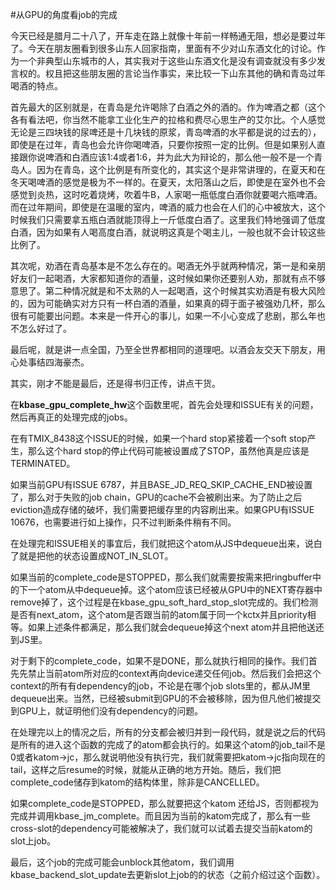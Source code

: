 #从GPU的角度看job的完成


今天已经是腊月二十八了，开车走在路上就像十年前一样畅通无阻，想必是要过年了。今天在朋友圈看到很多山东人回家指南，里面有不少对山东酒文化的讨论。作为一个非典型山东城市的人，其实我对于这些山东酒文化是没有调查就没有多少发言权的。权且把这些朋友圈的言论当作事实，来比较一下山东其他的确和青岛过年喝酒的特点。

首先最大的区别就是，在青岛是允许喝除了白酒之外的酒的。作为啤酒之都（这个各有看法吧，你当然不能拿工业化生产的拉格和费尽心思生产的艾尔比。个人感觉无论是三四块钱的尿啤还是十几块钱的原浆，青岛啤酒的水平都是说的过去的），即使是在过年，青岛也会允许你喝啤酒，只要你按照一定的比例。但是如果别人直接跟你说啤酒和白酒应该1:4或者1:6，并为此大为辩论的，那么他一般不是一个青岛人。因为在青岛，这个比例是有所变化的，其实这个是非常讲理的，在夏天和在冬天喝啤酒的感觉是极为不一样的。在夏天，太阳落山之后，即使是在室外也不会感觉到炎热，这时吃着烧烤，吹着牛B，人家喝一瓶低度白酒你就要喝六瓶啤酒。而在过年期间，即使是在温暖的室内，啤酒的威力也会在人们的心中被放大，这个时候我们只需要拿五瓶白酒就能顶得上一斤低度白酒了。这里我们特地强调了低度白酒，因为如果有人喝高度白酒，就说明这真是个喝主儿，一般也就不会计较这些比例了。

其次呢，劝酒在青岛基本是不怎么存在的。喝酒无外乎就两种情况，第一是和亲朋好友们一起喝酒，大家都知道你的酒量，这时候如果你还要别人劝，那就有点不够意思了。第二种情况就是和不太熟的人一起喝酒，这个时候其实劝酒是有极大风险的，因为可能确实对方只有一杯白酒的酒量，如果真的碍于面子被强劝几杯，那么很有可能要出问题。本来是一件开心的事儿，如果一不小心变成了悲剧，那么年也不怎么好过了。

最后呢，就是讲一点全国，乃至全世界都相同的道理吧。以酒会友交天下朋友，用心处事结四海豪杰。

其实，刚才不能是最后，还是得书归正传，讲点干货。

在**kbase\_gpu\_complete\_hw**这个函数里呢，首先会处理和ISSUE有关的问题，然后再真正的处理完成的jobs。

在有TMIX\_8438这个ISSUE的时候，如果一个hard stop紧接着一个soft stop产生，那么这个hard stop的停止代码可能被设置成了STOP，虽然他真是应该是TERMINATED。

如果当前GPU有ISSUE 6787，并且BASE\_JD\_REQ\_SKIP\_CACHE\_END被设置了，那么对于失败的job chain，GPU的cache不会被刷出来。为了防止之后eviction造成存储的破坏，我们需要把缓存里的内容刷出来。如果GPU有ISSUE 10676，也需要进行如上操作，只不过判断条件稍有不同。

在处理完和ISSUE相关的事宜后，我们就把这个atom从JS中dequeue出来，说白了就是把他的状态设置成NOT\_IN\_SLOT。

如果当前的complete_code是STOPPED，那么我们就需要按需来把ringbuffer中的下一个atom从中dequeue掉。这个atom应该已经被从GPU中的NEXT寄存器中remove掉了，这个过程是在kbase\_gpu\_soft\_hard\_stop\_slot完成的。我们检测是否有next\_atom，这个atom是否跟当前的atom属于同一个kctx并且priority相等。如果上述条件都满足，那么我们就会dequeue掉这个next atom并且把他送还到JS里。

对于剩下的complete\_code，如果不是DONE，那么就执行相同的操作。我们首先先禁止当前atom所对应的context再向device递交任何job。然后我们会把这个context的所有有dependency的job，不论是在哪个job slots里的，都从JM里dequeue出来。当然，已经被submit到GPU的不会被移除，因为但凡他们被提交到GPU上，就证明他们没有dependency的问题。

在处理完以上的情况之后，所有的分支都会被归并到一段代码，就是说之后的代码是所有的进入这个函数的完成了的atom都会执行的。如果这个atom的job\_tail不是0或者katom->jc，那么就说明他没有执行完，我们就需要把katom->jc指向现在的tail，这样之后resume的时候，就能从正确的地方开始。随后，我们把complete\_code储存到katom的结构体里，除非是CANCELLED。

如果complete\_code是STOPPED，那么就要把这个katom 还给JS，否则都视为完成并调用kbase\_jm\_complete。而且因为当前的katom完成了，那么有一些cross-slot的dependency可能被解决了，我们就可以试着去提交当前katom的slot上job。

最后，这个job的完成可能会unblock其他atom，我们调用kbase\_backend\_slot\_update去更新slot上job的的状态（之前介绍过这个函数）。